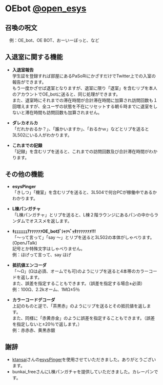 # OEbot [@open\_esys](https://twitter.com/open_esys)   

## 召喚の呪文   
　例：OE_bot、OE BOT、おーいーぼっと、など   

## 入退室に関する機能
- **入退室報告**   
学生証を登録すれば部屋にあるPaSoRiにかざすだけでTwitter上での入室の報告ができます。   
もう一度かざせば退室となりますが、退室に限り「退室」を含むリプを本人のアカウントでOE_botに送ると、同じ処理ができます。   
また、退室時にそれまでの滞在時間が合計滞在時間に加算され訪問回数も１回増えますが、全ユーザの状態を不在にリセットする朝６時までに退室をしないと滞在時間も訪問回数も加算されません。   
   
- **ダレカオルカ**   
「だれかおるか？」、「誰かいますか」、「おるかｗ」などとリプを送ると3L502にいる人がわかります。   
   
- **これまでの記録**   
「記録」を含むリプを送ると、これまでの訪問回数及び合計滞在時間がわかります。   
   
## その他の機能
- **esysPinger**   
「きしつ」「機室」を含むリプを送ると、3L504で何台PCが稼働中であるかわかります。   
   
- **L棟パンガチャ**   
「L棟パンガチャ」とリプを送ると、L棟２階ラウンジにあるパンの中からランダムでオススメを返します。   
   
- **ｷｪｪｪｪｪｪｱｧｧｧｧｧｧOE_botｶﾞｼｬｧﾍﾞｯﾀｧｧｧｧｧｧｧ!!!**   
「〜って言って」「say 〜」とリプを送ると3L502の本体がしゃべります。(OpenJTalk)   
記号とか特殊文字はしゃべりません。   
例：ほげって言って、say ほげ   
   
- **抵抗値エンコーダ**   
「～Ω」(Ωは必須、オームでも可)のようにリプを送ると4本帯のカラーコードを返します。   
また、誤差を指定することもできます。（誤差を指定する場合±必須）   
例：100Ω、2.2kオーム、1MΩ±5％   
   
- **カラーコードデコーダ**   
上記のものと逆で、「茶黒赤」のようにリプを送るとその抵抗値を返します。   
また、同様に「赤黄赤金」のように誤差を指定することもできます。（誤差を指定しないと±20％で返します。）   
例：赤赤赤、黄黒赤銀
   
## 謝辞
- [ktansai](https://github.com/ktansai)さんの[esysPinger](https://github.com/ktansai/esysPinger)を使用させていただきました。ありがとうございます。   
- bunkai_freeさんにL棟パンガチャを提供していただきました。カレーパンです。   

